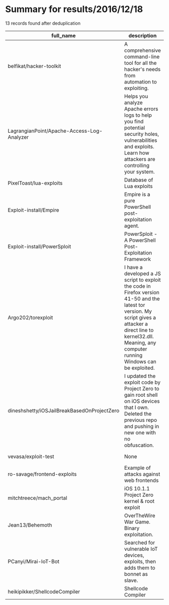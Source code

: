 
# Summary for results/2016/12/18
    
13 records found after deduplication

| full_name | description | html_url | matched_list | matched_count | pushed_at | size | stargazers_count | language | forks_count | vul_ids |
|---------------------------------------------|---------------------------------------------------------------------------------------------------------------------------------------------------------------------------------------------------------------------------|----------------------------------------------------------------|-----------------------|-----------------|---------------------------|--------|--------------------|------------|---------------|-----------|
| belfikat/hacker-toolkit | A comprehensive command-line tool for all the hacker's needs from automation to exploiting. | https://github.com/belfikat/hacker-toolkit | ['exploit'] | 1 | 2016-12-18 00:12:07+00:00 | 2 | 0 | | 0 | [] |
| LagrangianPoint/Apache-Access-Log-Analyzer | Helps you analyze Apache errors logs to help you find potential security holes, vulnerabilities and exploits. Learn how attackers are controlling your system. | https://github.com/LagrangianPoint/Apache-Access-Log-Analyzer | ['exploit'] | 1 | 2016-12-18 11:55:09+00:00 | 7 | 0 | Python | 0 | [] |
| PixelToast/lua-exploits | Database of Lua exploits | https://github.com/PixelToast/lua-exploits | ['exploit'] | 1 | 2016-12-18 00:34:30+00:00 | 0 | 1 | | 0 | [] |
| Exploit-install/Empire | Empire is a pure PowerShell post-exploitation agent. | https://github.com/Exploit-install/Empire | ['exploit'] | 1 | 2016-12-18 02:43:27+00:00 | 8681 | 0 | PowerShell | 5 | [] |
| Exploit-install/PowerSploit | PowerSploit - A PowerShell Post-Exploitation Framework | https://github.com/Exploit-install/PowerSploit | ['exploit', 'sploit'] | 2 | 2016-12-18 02:47:31+00:00 | 4229 | 12 | PowerShell | 11 | [] |
| Argo202/torexploit | I have a developed a JS script to exploit the code in Firefox version 41-50 and the latest tor version. My script gives a attacker a direct line to kernel32.dll. Meaning, any computer running Windows can be exploited. | https://github.com/Argo202/torexploit | ['exploit'] | 1 | 2016-12-18 04:16:16+00:00 | 6 | 0 | JavaScript | 0 | [] |
| dineshshetty/iOSJailBreakBasedOnProjectZero | I updated the exploit code by Project Zero to gain root shell on iOS devices that I own. Deleted the previous repo and pushing in new one with no obfuscation. | https://github.com/dineshshetty/iOSJailBreakBasedOnProjectZero | ['exploit'] | 1 | 2016-12-18 09:55:57+00:00 | 6550 | 6 | C | 4 | [] |
| vevasa/exploit-test | None | https://github.com/vevasa/exploit-test | ['exploit'] | 1 | 2016-12-18 14:54:35+00:00 | 1359 | 0 | | 0 | [] |
| ro-savage/frontend-exploits | Example of attacks against web frontends | https://github.com/ro-savage/frontend-exploits | ['exploit'] | 1 | 2016-12-18 20:35:06+00:00 | 2 | 0 | HTML | 1 | [] |
| mitchtreece/mach_portal | iOS 10.1.1 Project Zero kernel & root exploit | https://github.com/mitchtreece/mach_portal | ['exploit'] | 1 | 2016-12-18 23:36:45+00:00 | 5607 | 1 | C | 3 | [] |
| Jean13/Behemoth | OverTheWire War Game. Binary exploitation. | https://github.com/Jean13/Behemoth | ['exploit'] | 1 | 2016-12-18 23:41:44+00:00 | 4 | 0 | Assembly | 1 | [] |
| PCanyi/Mirai-IoT-Bot | Searched for vulnerable IoT devices, exploits, then adds them to bonnet as slave. | https://github.com/PCanyi/Mirai-IoT-Bot | ['exploit'] | 1 | 2016-12-18 21:14:33+00:00 | 101 | 2 | C | 0 | [] |
| heikipikker/ShellcodeCompiler | Shellcode Compiler | https://github.com/heikipikker/ShellcodeCompiler | ['shellcode'] | 1 | 2016-12-18 02:31:02+00:00 | 2606 | 1 | C++ | 4 | [] |
